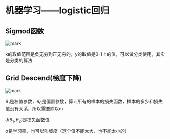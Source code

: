 # 机器学习——logistic回归

## Sigmod函数

![mark](http://ozxf77u6w.bkt.clouddn.com/blog/180315/12LG1eDlm7.png?imageslim)

x的取值范围是负无穷到正无穷的，y的取值是0-1上的值，可以做分类使用，其实是分类的算法

## Grid Descend(梯度下降)

![mark](http://ozxf77u6w.bkt.clouddn.com/blog/180315/kgeChidhKc.png?imageslim)

$\theta_1$是权值参数，$\theta_0$是偏置参数，算计所有的样本的损失函数，样本的多少和损失值没有关系，所以需要除以m

$J(\theta_1,\theta_2)$是损失函数值

$\alpha$是学习率，也可以叫坡度（这个值不能太大，也不能太小的）















